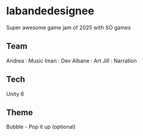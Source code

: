 # labandedesignee
Super awesome game jam of 2025 with SO games

## Team
Andrea : Music
Iman : Dev
Albane : Art
Jill : Narration

## Tech
Unity 6

## Theme
Bubble - Pop it up (optional)